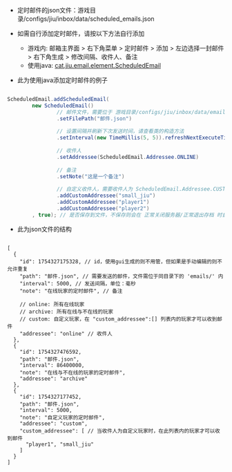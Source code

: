 * 定时邮件的json文件：游戏目录/configs/jiu/inbox/data/scheduled_emails.json

* 如需自行添加定时邮件，请按以下方法自行添加
  * 游戏内: 邮箱主界面 > 右下角菜单 > 定时邮件 > 添加 > 左边选择一封邮件 > 右下角生成 > 修改间隔、收件人、备注
  * 使用java: [cat.jiu.email.element.ScheduledEmail](https://github.com/SmallJiu/Inbox/blob/1.20.1/src/main/java/cat/jiu/email/element/ScheduledEmail.java)


* 此为使用java添加定时邮件的例子
```java

ScheduledEmail.addScheduledEmail(
        new ScheduledEmail()
                // 邮件文件，需要位于 游戏目录/configs/jiu/inbox/data/emails/ 
                .setFilePath("邮件.json")
    
                // 设置间隔并刷新下次发送时间，请查看类的构造方法
                .setInterval(new TimeMillis(5, 5)).refreshNextExecuteTime()
    
                // 收件人
                .setAddressee(ScheduledEmail.Addressee.ONLINE)
    
                // 备注
                .setNote("这是一个备注")
    
                // 自定义收件人，需要收件人为 ScheduledEmail.Addressee.CUSTOM 才生效
                .addCustomAddressee("small_jiu")
                .addCustomAddressee("player1")
                .addCustomAddressee("player2")
        , true); // 是否保存到文件，不保存则会在 正常关闭服务器/正常退出存档 时自动保存

```

- 此为json文件的结构
```json5

[
  {
    "id": 1754327175328, // id，使用gui生成的则不用管，但如果是手动编辑的则不允许重复
    "path": "邮件.json", // 需要发送的邮件，文件需位于同目录下的 'emails/' 内
    "interval": 5000, // 发送间隔，单位：毫秒
    "note": "在线玩家的定时邮件", // 备注 

    // online: 所有在线玩家
    // archive: 所有在线与不在线的玩家
    // custom: 自定义玩家，在 "custom_addressee":[] 列表内的玩家才可以收到邮件
    "addressee": "online" // 收件人
  },
  {
    "id": 1754327476592,
    "path": "邮件.json",
    "interval": 86400000,
    "note": "在线与不在线的玩家的定时邮件",
    "addressee": "archive"
  },
  {
    "id": 1754327177452,
    "path": "邮件.json",
    "interval": 5000,
    "note": "自定义玩家的定时邮件",
    "addressee": "custom",
    "custom_addressee": [ // 当收件人为自定义玩家时，在此列表内的玩家才可以收到邮件
      "player1", "small_jiu"
    ]
  }
]

```

